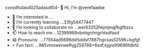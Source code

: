 xxxsdfsdasd025adasdt54- 👋 Hi, I’m @verefaadse
- 👀 I’m interested in ...
- 🌱 I’m currently learning ...33fg54477447
- 💞️ I’m looking to collaborate on ...wer63252hkjmjmgfbgfbzcx
- 📫 How to reach me ...12399969vbnhgnhngrhtsdfasd
- 😄 Pronouns: ...77554ad5696dsfsddsf7887hgcsas52596+bgfgf
- ⚡ Fun fact: ...985vnmwerwefhjg258766+6sdf,kjgre99696fdbfd
<!---65wercxvsdf GitHub profile.grbgfbf
You can click the Preview link to take a look at 45your changfsd2662dgr4
99gbvcv
525603vcf
nbbn66362
dvdvdv
